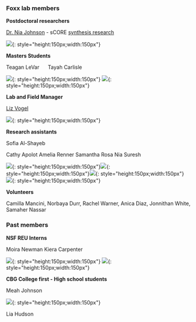 
### Foxx lab members

**Postdoctoral researchers**

[Dr. Nia Johnson](https://niajohnson.info/) - sCORE [synthesis research](https://score.nipcsa.com/broadening-restoration)

![](images/Nia_J.png){: style="height:150px;width:150px"}


**Masters Students**

Teagan LeVar &nbsp;&nbsp;&nbsp;&nbsp;&nbsp;Tayah Carlisle

![](images/Teagan.jpg){: style="height:150px;width:150px"} ![](images/Tayah.jpg){: style="height:150px;width:150px"}


**Lab and Field Manager**

[Liz Vogel](https://www.northbranchnatives.com/)

![](images/liz.jpg){: style="height:150px;width:150px"}


**Research assistants**

Sofia Al-Shayeb

Cathy Apolot      Amelia Renner Samantha Rosa        Nia Suresh

![](images/Cathy.png){: style="height:150px;width:150px"}![](images/amelia.jpeg){: style="height:150px;width:150px"}![](images/Samantha.jpg){: style="height:150px;width:150px"} ![](images/Nia_S.jpg){: style="height:150px;width:150px"}

**Volunteers**

Camilla Mancini, Norbaya Durr, Rachel Warner, Anica Diaz, Jonnithan White, Samaher Nassar 

### Past members
**NSF REU Interns**

Moira Newman                          Kiera Carpenter


![](images/moira.jpg){: style="height:150px;width:150px"} ![](images/kiera.jpg){: style="height:150px;width:150px"}


**CBG College first - High school students**

Meah Johnson 

![](images/meah.jpg){: style="height:150px;width:150px"}

Lia Hudson 
